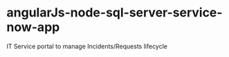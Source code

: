 # angularJs-node-sql-server-service-now-app
IT Service portal to manage Incidents/Requests lifecycle
